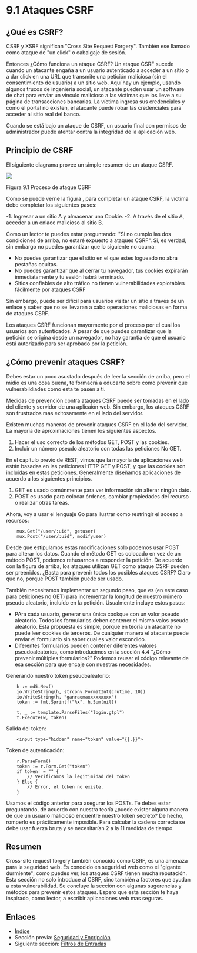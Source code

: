 # 9.1 Ataques CSRF

## ¿Qué es CSRF?

CSRF y XSRF significan "Cross Site Request Forgery". También ese llamado como ataque de "un click" o cabalgaje de sesión.

Entonces ¿Cómo funciona un ataque CSRF? Un ataque CSRF sucede cuando un atacante engaña a un usuario autenticado a acceder a un sitio o a dar click en una URL que transmite una petición maliciosa (sin el consentimiento de usuario) a un sitio web. Aquí hay un ejemplo, usando algunos trucos de ingeniería social, un atacante pueden usar un software de chat para enviar un vínculo malicioso a las víctimas que los lleve a su página de transacciones bancarias. La víctima ingresa sus credenciales y como el portal no existen, el atacante puede robar las credenciales para acceder al sitio real del banco.

Cuando se está bajo un ataque de CSRF, un usuario final con permisos de administrador puede atentar contra la integridad de la aplicación web.

## Principio de CSRF

El siguiente diagrama provee un simple resumen de un ataque CSRF.

![](images/9.1.csrf.png?raw=true)

Figura 9.1 Proceso de ataque CSRF

Como se puede verne la figura , para completar un ataque CSRF, la víctima debe completar los siguientes pasos:

-1. Ingresar a un sitio A y almacenar una Cookie.
-2. A través de el sitio A, acceder a un enlace malicioso al sitio B.

Como un lector te puedes estar preguntando: "Si no cumplo las dos condiciones de arriba, no estaré expuesto a ataques CSRF". Si, es verdad, sin embargo no puedes garantizar que lo siguiente no ocurra:

- No puedes garantizar que el sitio en el que estes logueado no abra pestañas ocultas.
- No puedes garantizar que al cerrar tu navegador, tus cookies expirarán inmediatamente y tu sesión habrá terminado.
- Sitios confiables de alto tráfico no tienen vulnerabilidades explotables fácilmente por ataques CSRF

Sin embargo, puede ser dificil para usuarios visitar un sitio a través de un enlace y saber que no se llevaran a cabo operaciones maliciosas en forma de ataques CSRF.

Los ataques CSRF funcionan mayormente por el proceso por el cual los usuarios son autenticados. A pesar de que puedes garantizar que la petición se origina desde un navegador, no hay garantía de que el usuario está autorizado para ser aprobado por la petición.

## ¿Cómo prevenir ataques CSRF?

Debes estar un poco asustado después de leer la sección de arriba, pero el midio es una cosa buena, te formacrá a educarte sobre como prevenir que vulnerabildiades como esta te pasén a ti.

Medidas de prevención contra ataques CSRF puede ser tomadas en el lado del cliente y servidor de una aplicaión web. Sin embargo, los ataques CSRF son frustrados mas exitosamente en el lado del servidor.

Existen muchas maneras de prevenir ataques CSRF en el lado del servidor. La mayoría de aproximaciones tienen los siguientes aspectos.

1. Hacer el uso correcto de los métodos GET, POST y las cookies.
2. Incluir un número pseudo aleatorio con todas las peticiones No GET.

En el capítulo previo de REST, vimos que la mayoría de aplicaciones web están basadas en las peticiones HTTP GET y POST, y que las cookies son incluidas en estas peticiones. Generalmente diseñamos aplicaciones de acuerdo a los siguientes principios.

1. GET es usado comúnmente para ver información sin alterar ningún dato.
2. POST es usado para colocar órdenes, cambiar propiedades del recurso o realizar otras tareas.

Ahora, voy a usar el lenguaje Go para ilustrar como restringir el acceso a recursos:
```
	mux.Get("/user/:uid", getuser)
	mux.Post("/user/:uid", modifyuser)
```
Desde que estipulamos estas modificaciones solo podemos usar POST para alterar los datos. Cuando el método GET es colocado en vez de un método POST, podemos rehusarnos a responder la petición. De acuerdo con la figura de arriba, los ataques utilizan GET como ataque CSRF pueden ser preenidos. ¿Basta para prevenir todos los posibles ataques CSRF? Claro que no, porque POST también puede ser usado.

También necesitamos implementar un segundo paso, que es (en este caso para peticiones no GET) para incrementar la longitud de nuestro número pseudo aleatorio, incluído en la petición. Usualmente incluye estos pasos:

- PAra cada usuario, generar una única cookque con un valor pseudo aleatorio. Todos los formularios deben contener el mismo valos pseudo aleatorio. Esta propuesta es simple, porque en teoría un atacante no puede leer cookies de terceros. De cualquier manera el atacante puede enviar el formulario sin saber cual es valor escondido.
- Diferentes formularios pueden contener diferentes valores pseudoaleatorios, como introducimos en la sección 4.4 "¿Cómo prevenir múltiples formularios?" Podemos reusar el código relevante de esa sección para que encaje con nuestras necesidades.

Generando nuestro token pseudoaleatorio:
```
	h := md5.New()
	io.WriteString(h, strconv.FormatInt(crutime, 10))
	io.WriteString(h, "ganraomaxxxxxxxxx")
	token := fmt.Sprintf("%x", h.Sum(nil))

	t, _ := template.ParseFiles("login.gtpl")
	t.Execute(w, token)

```
Salida del token:
```
	<input type="hidden" name="token" value="{{.}}">
```
Token de autenticación:
```
	r.ParseForm()
	token := r.Form.Get("token")
	if token! = "" {
		// Verificamos la legitimidad del token
	} Else {
		// Error, el token no existe.
	}
```
Usamos el código anterior para asegurar los POSTs. Te debes estar preguntando, de acuerdo con nuestra teoría ¿puede exister alguna manera de que un usuario malicioso encuentre nuestro token secreto? De hecho, romperlo es prácticamente imposible. Para calcular la cadena correcta se debe usar fuerza bruta y se necesitarían 2 a la 11 medidas de tiempo.

## Resumen

Cross-site request forgery también conocido como CSRF, es una amenaza para la seguridad web. Es conocido en seguridad web como el "gigante durmiente"; como puedes ver, los ataques CSRF tienen mucha reputación. Esta sección no solo introduce al CSRF, sino también a factores que ayudan a esta vulnerabilidad. Se concluye la sección con algunas sugerencias y métodos para prevenir estos ataques. Espero que esta sección te haya inspirado, como lector, a escribir aplicaciones web mas seguras.

## Enlaces
- [Índice](preface.md)
- Sección previa: [Seguridad y Encripción](09.0.md)
- Siguiente sección: [Filtros de Entradas](09.2.md)
